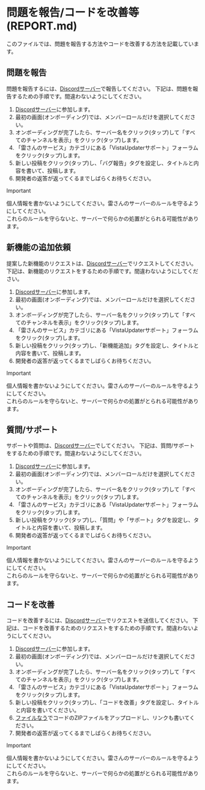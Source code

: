 # 問題を報告/コードを改善等 (REPORT.md)
このファイルでは、問題を報告する方法やコードを改善する方法を記載しています。
## 問題を報告
問題を報告するには、[Discordサーバー](https://discord.gg/tJTTM56Wg2)で報告してください。
下記は、問題を報告するための手順です。間違わないようにしてください。
1. [Discordサーバー](https://discord.gg/tJTTM56Wg2)に参加します。
2. 最初の画面(オンボーディング)では、メンバーロールだけを選択してください。
3. オンボーディングが完了したら、サーバー名をクリック(タップ)して「すべてのチャンネルを表示」をクリック(タップ)します。
4. 「雷さんのサービス」カテゴリにある「VistaUpdaterサポート」フォーラムをクリック(タップ)します。
5. 新しい投稿をクリック(タップ)し、「バグ報告」タグを設定し、タイトルと内容を書いて、投稿します。
6. 開発者の返答が返ってくるまでしばらくお待ちください。

> [!IMPORTANT]
> 個人情報を書かないようにしてください。雷さんのサーバーのルールを守るようにしてください。<br>
> これらのルールを守らないと、サーバーで何らかの処置がとられる可能性があります。
## 新機能の追加依頼
提案した新機能のリクエストは、[Discordサーバー](https://discord.gg/tJTTM56Wg2)でリクエストしてください。
下記は、新機能のリクエストをするための手順です。間違わないようにしてください。
1. [Discordサーバー](https://discord.gg/tJTTM56Wg2)に参加します。
2. 最初の画面(オンボーディング)では、メンバーロールだけを選択してください。
3. オンボーディングが完了したら、サーバー名をクリック(タップ)して「すべてのチャンネルを表示」をクリック(タップ)します。
4. 「雷さんのサービス」カテゴリにある「VistaUpdaterサポート」フォーラムをクリック(タップ)します。
5. 新しい投稿をクリック(タップ)し、「新機能追加」タグを設定し、タイトルと内容を書いて、投稿します。
6. 開発者の返答が返ってくるまでしばらくお待ちください。

> [!IMPORTANT]
> 個人情報を書かないようにしてください。雷さんのサーバーのルールを守るようにしてください。<br>
> これらのルールを守らないと、サーバーで何らかの処置がとられる可能性があります。
## 質問/サポート
サポートや質問は、[Discordサーバー](https://discord.gg/tJTTM56Wg2)でしてください。
下記は、質問/サポートをするための手順です。間違わないようにしてください。
1. [Discordサーバー](https://discord.gg/tJTTM56Wg2)に参加します。
2. 最初の画面(オンボーディング)では、メンバーロールだけを選択してください。
3. オンボーディングが完了したら、サーバー名をクリック(タップ)して「すべてのチャンネルを表示」をクリック(タップ)します。
4. 「雷さんのサービス」カテゴリにある「VistaUpdaterサポート」フォーラムをクリック(タップ)します。
5. 新しい投稿をクリック(タップ)し、「質問」や「サポート」タグを設定し、タイトルと内容を書いて、投稿します。
6. 開発者の返答が返ってくるまでしばらくお待ちください。

> [!IMPORTANT]
> 個人情報を書かないようにしてください。雷さんのサーバーのルールを守るようにしてください。<br>
> これらのルールを守らないと、サーバーで何らかの処置がとられる可能性があります。
## コードを改善
コードを改善するには、[Discordサーバー](https://discord.gg/tJTTM56Wg2)でリクエストを送信してください。
下記は、コードを改善するためのリクエストをするための手順です。間違わないようにしてください。
1. [Discordサーバー](https://discord.gg/tJTTM56Wg2)に参加します。
2. 最初の画面(オンボーディング)では、メンバーロールだけを選択してください。
3. オンボーディングが完了したら、サーバー名をクリック(タップ)して「すべてのチャンネルを表示」をクリック(タップ)します。
4. 「雷さんのサービス」カテゴリにある「VistaUpdaterサポート」フォーラムをクリック(タップ)します。
5. 新しい投稿をクリック(タップ)し、「コードを改善」タグを設定し、タイトルと内容を書いてください。
6. [ファイルなう](https://d.kuku.lu/)でコードのZIPファイルをアップロードし、リンクも書いてください。
7. 開発者の返答が返ってくるまでしばらくお待ちください。

> [!IMPORTANT]
> 個人情報を書かないようにしてください。雷さんのサーバーのルールを守るようにしてください。<br>
> これらのルールを守らないと、サーバーで何らかの処置がとられる可能性があります。
